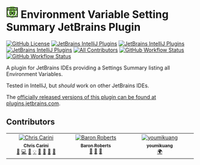 # <img src="./src/main/resources/META-INF/pluginIcon.svg" width="32" /> Environment Variable Setting Summary JetBrains Plugin

[![GitHub License](https://img.shields.io/github/license/ChrisCarini/environment-variable-settings-summary-intellij-plugin?style=flat-square)](https://github.com/ChrisCarini/environment-variable-settings-summary-intellij-plugin/blob/master/LICENSE)
[![JetBrains IntelliJ Plugins](https://img.shields.io/jetbrains/plugin/v/10998-environment-variable-settings-summary?label=Latest%20Plugin%20Release&style=flat-square)](https://plugins.jetbrains.com/plugin/10998-environment-variable-settings-summary)
[![JetBrains IntelliJ Plugins](https://img.shields.io/jetbrains/plugin/r/rating/10998-environment-variable-settings-summary?style=flat-square)](https://plugins.jetbrains.com/plugin/10998-environment-variable-settings-summary)
[![JetBrains IntelliJ Plugins](https://img.shields.io/jetbrains/plugin/d/10998-environment-variable-settings-summary?style=flat-square)](https://plugins.jetbrains.com/plugin/10998-environment-variable-settings-summary)
[![All Contributors](https://img.shields.io/github/all-contributors/ChrisCarini/environment-variable-settings-summary-intellij-plugin?color=ee8449&style=flat-square)](#contributors)
[![GitHub Workflow Status](https://img.shields.io/github/actions/workflow/status/ChrisCarini/environment-variable-settings-summary-intellij-plugin/build.yml?branch=main&logo=GitHub&style=flat-square)](https://github.com/ChrisCarini/environment-variable-settings-summary-intellij-plugin/actions/workflows/build.yml)
[![GitHub Workflow Status](https://img.shields.io/github/actions/workflow/status/ChrisCarini/environment-variable-settings-summary-intellij-plugin/compatibility.yml?branch=main&label=IntelliJ%20Plugin%20Compatibility&logo=GitHub&style=flat-square)](https://github.com/ChrisCarini/environment-variable-settings-summary-intellij-plugin/actions/workflows/compatibility.yml)

<!-- Plugin description -->
A plugin for JetBrains IDEs providing a Settings Summary listing all Environment Variables.
<!-- Plugin description end -->

Tested in IntelliJ, but _should_ work on other JetBrains IDEs.

The [officially released versions of this plugin can be found at plugins.jetbrains.com](https://plugins.jetbrains.com/plugin/10998-environment-variable-settings-summary/).

## Contributors

<!-- ALL-CONTRIBUTORS-LIST:START - Do not remove or modify this section -->
<!-- prettier-ignore-start -->
<!-- markdownlint-disable -->
<table>
  <tbody>
    <tr>
      <td align="center" valign="top" width="14.28%"><a href="https://github.com/ChrisCarini"><img src="https://avatars.githubusercontent.com/u/6374067?v=4?s=100" width="100px;" alt="Chris Carini"/><br /><sub><b>Chris Carini</b></sub></a><br /><a href="#bug-ChrisCarini" title="Bug reports">🐛</a> <a href="#code-ChrisCarini" title="Code">💻</a> <a href="#doc-ChrisCarini" title="Documentation">📖</a> <a href="#example-ChrisCarini" title="Examples">💡</a> <a href="#ideas-ChrisCarini" title="Ideas, Planning, & Feedback">🤔</a> <a href="#maintenance-ChrisCarini" title="Maintenance">🚧</a> <a href="#question-ChrisCarini" title="Answering Questions">💬</a> <a href="#review-ChrisCarini" title="Reviewed Pull Requests">👀</a></td>
      <td align="center" valign="top" width="14.28%"><a href="https://www.cthing.com"><img src="https://avatars.githubusercontent.com/u/989635?v=4?s=100" width="100px;" alt="Baron Roberts"/><br /><sub><b>Baron Roberts</b></sub></a><br /><a href="#ideas-baron1405" title="Ideas, Planning, & Feedback">🤔</a> <a href="#maintenance-baron1405" title="Maintenance">🚧</a> <a href="#userTesting-baron1405" title="User Testing">📓</a></td>
      <td align="center" valign="top" width="14.28%"><a href="https://github.com/youmikuang"><img src="https://avatars.githubusercontent.com/u/16145443?v=4?s=100" width="100px;" alt="youmikuang"/><br /><sub><b>youmikuang</b></sub></a><br /><a href="#translation-youmikuang" title="Translation">🌍</a></td>
    </tr>
  </tbody>
</table>

<!-- markdownlint-restore -->
<!-- prettier-ignore-end -->

<!-- ALL-CONTRIBUTORS-LIST:END -->